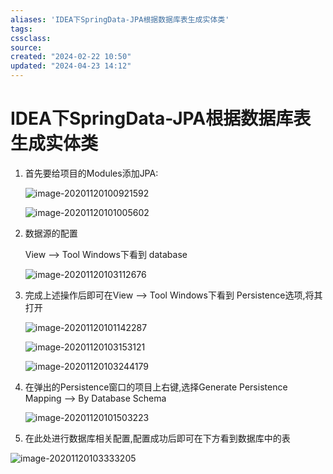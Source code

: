 ```yaml
---
aliases: 'IDEA下SpringData-JPA根据数据库表生成实体类'
tags: 
cssclass:
source:
created: "2024-02-22 10:50"
updated: "2024-04-23 14:12"
---
```

# IDEA下SpringData-JPA根据数据库表生成实体类

1. 首先要给项目的Modules添加JPA:

   ![image-20201120100921592](https://cdn.jsdelivr.net/gh/MrJackC/PicGoImages/other/202404231409427.png)

   ![image-20201120101005602](https://cdn.jsdelivr.net/gh/MrJackC/PicGoImages/other/202404231409468.png)

2. 数据源的配置

   View --> Tool Windows下看到 database

   ![image-20201120103112676](https://cdn.jsdelivr.net/gh/MrJackC/PicGoImages/other/202404231409495.png)

3. 完成上述操作后即可在View --> Tool Windows下看到 Persistence选项,将其打开

   ![image-20201120101142287](https://cdn.jsdelivr.net/gh/MrJackC/PicGoImages/other/202404231409515.png)

   ![image-20201120103153121](https://cdn.jsdelivr.net/gh/MrJackC/PicGoImages/other/202404231409548.png)

   ![image-20201120103244179](https://cdn.jsdelivr.net/gh/MrJackC/PicGoImages/other/202404231409574.png)

4. 在弹出的Persistence窗口的项目上右键,选择Generate Persistence Mapping --> By Database Schema

   ![image-20201120101503223](https://cdn.jsdelivr.net/gh/MrJackC/PicGoImages/other/202404231409605.png)

5. 在此处进行数据库相关配置,配置成功后即可在下方看到数据库中的表

![image-20201120103333205](https://cdn.jsdelivr.net/gh/MrJackC/PicGoImages/other/202404231409627.png)

